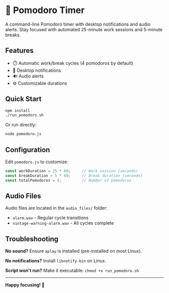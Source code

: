 # 🍅 Pomodoro Timer

A command-line Pomodoro timer with desktop notifications and audio alerts. Stay focused with automated 25-minute work sessions and 5-minute breaks.

## Features

- ⏱️ Automatic work/break cycles (4 pomodoros by default)
- 🔔 Desktop notifications
- 🔊 Audio alerts
- ⚙️ Customizable durations

## Quick Start

```bash
npm install
./run_pomodoro.sh
```

Or run directly:

```bash
node pomodoro.js
```

## Configuration

Edit `pomodoro.js` to customize:

```javascript
const workDuration = 25 * 60;     // Work session (seconds)
const breakDuration = 5 * 60;     // Break duration (seconds)
const totalPomodoros = 4;         // Number of pomodoros
```

## Audio Files

Audio files are located in the `audio_files/` folder:
- `alarm.wav` - Regular cycle transitions
- `vintage-warning-alarm.wav` - All cycles complete

## Troubleshooting

**No sound?** Ensure `aplay` is installed (pre-installed on most Linux).

**No notifications?** Install `libnotify-bin` on Linux.

**Script won't run?** Make it executable: `chmod +x run_pomodoro.sh`

---

**Happy focusing! 🍅**

